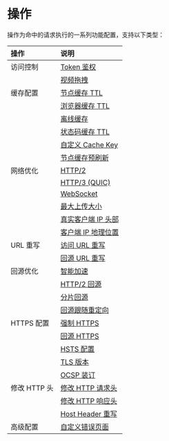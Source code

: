 # 操作

操作为命中的请求执行的一系列功能配置，支持以下类型：

| 操作         | 说明                                                         |
| :----------- | :----------------------------------------------------------- |
| 访问控制     | [Token 鉴权](https://www.tencentcloud.com/document/product/1145/46164) |
|              | [视频拖拽](https://www.tencentcloud.com/document/product/1145/46969) |
| 缓存配置     | [节点缓存 TTL](https://www.tencentcloud.com/document/product/1145/46175) |
|              | [浏览器缓存 TTL](https://www.tencentcloud.com/document/product/1145/46176) |
|              | [离线缓存](https://www.tencentcloud.com/document/product/1145/46177) |
|              | [状态码缓存 TTL](https://www.tencentcloud.com/document/product/1145/46964) |
|              | [自定义 Cache Key](https://www.tencentcloud.com/document/product/1145/47615) |
|              | [节点缓存预刷新](https://www.tencentcloud.com/document/product/1145/48548) |
| 网络优化     | [HTTP/2](https://cloud.tencent.com/document/product/1552/70780) |
|              | [HTTP/3 (QUIC)](https://www.tencentcloud.com/document/product/1145/46170) |
|              | [WebSocket](https://www.tencentcloud.com/document/product/1145/46971) |
|              | [最大上传大小](https://www.tencentcloud.com/document/product/1145/46172) |
|              | [真实客户端 IP 头部](https://www.tencentcloud.com/document/product/1145/46970) |
|              | [客户端 IP 地理位置](https://cloud.tencent.com/document/product/1552/80978) |
| URL 重写     | [访问 URL 重写](https://www.tencentcloud.com/document/product/1145/46166) |
|              | [回源 URL 重写](https://www.tencentcloud.com/document/product/1145/46167) |
| 回源优化     | [智能加速](https://www.tencentcloud.com/document/product/1145/46182) |
|              | [HTTP/2 回源](https://www.tencentcloud.com/document/product/1145/46171) |
|              | [分片回源](https://www.tencentcloud.com/document/product/1145/46966) |
|              | [回源跟随重定向](https://cloud.tencent.com/document/product/1552/82266) |
| HTTPS 配置   | [强制 HTTPS](https://www.tencentcloud.com/document/product/1145/46356) |
|              | [回源 HTTPS](https://www.tencentcloud.com/document/product/1145/46356) |
|              | [HSTS 配置](https://www.tencentcloud.com/document/product/1145/46356) |
|              | [TLS 版本](https://www.tencentcloud.com/document/product/1145/46356) |
|              | [OCSP 装订](https://www.tencentcloud.com/document/product/1145/46356) |
| 修改 HTTP 头 | [修改 HTTP 请求头](https://www.tencentcloud.com/document/product/1145/46186) |
|              | [修改 HTTP 响应头](https://www.tencentcloud.com/document/product/1145/46185) |
|              | [Host Header 重写](https://www.tencentcloud.com/document/product/1145/46965) |
| 高级配置     | [自定义错误页面](https://www.tencentcloud.com/document/product/1145/46188)                                       |
